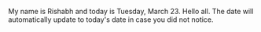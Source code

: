 My name is Rishabh and today is Tuesday, March 23. Hello all. The date will automatically update to today's date in case you did not notice.
